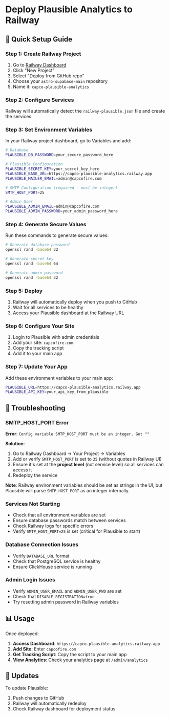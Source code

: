 # Deploy Plausible Analytics to Railway

## 🚀 Quick Setup Guide

### Step 1: Create Railway Project
1. Go to [Railway Dashboard](https://railway.app/dashboard)
2. Click "New Project"
3. Select "Deploy from GitHub repo"
4. Choose your `astro-supabase-main` repository
5. Name it: `capco-plausible-analytics`

### Step 2: Configure Services
Railway will automatically detect the `railway-plausible.json` file and create the services.

### Step 3: Set Environment Variables
In your Railway project dashboard, go to Variables and add:

```bash
# Database
PLAUSIBLE_DB_PASSWORD=your_secure_password_here

# Plausible Configuration  
PLAUSIBLE_SECRET_KEY=your_secret_key_here
PLAUSIBLE_BASE_URL=https://capco-plausible-analytics.railway.app
PLAUSIBLE_MAILER_EMAIL=admin@capcofire.com

# SMTP Configuration (required - must be integer)
SMTP_HOST_PORT=25

# Admin User
PLAUSIBLE_ADMIN_EMAIL=admin@capcofire.com
PLAUSIBLE_ADMIN_PASSWORD=your_admin_password_here
```

### Step 4: Generate Secure Values
Run these commands to generate secure values:

```bash
# Generate database password
openssl rand -base64 32

# Generate secret key
openssl rand -base64 64

# Generate admin password
openssl rand -base64 32
```

### Step 5: Deploy
1. Railway will automatically deploy when you push to GitHub
2. Wait for all services to be healthy
3. Access your Plausible dashboard at the Railway URL

### Step 6: Configure Your Site
1. Login to Plausible with admin credentials
2. Add your site: `capcofire.com`
3. Copy the tracking script
4. Add it to your main app

### Step 7: Update Your App
Add these environment variables to your main app:

```bash
PLAUSIBLE_URL=https://capco-plausible-analytics.railway.app
PLAUSIBLE_API_KEY=your_api_key_from_plausible
```

## 🔧 Troubleshooting

### SMTP_HOST_PORT Error
**Error**: `Config variable SMTP_HOST_PORT must be an integer. Got ""`

**Solution**: 
1. Go to Railway Dashboard → Your Project → Variables
2. Add or verify `SMTP_HOST_PORT` is set to `25` (without quotes in Railway UI)
3. Ensure it's set at the **project level** (not service level) so all services can access it
4. Redeploy the service

**Note**: Railway environment variables should be set as strings in the UI, but Plausible will parse `SMTP_HOST_PORT` as an integer internally.

### Services Not Starting
- Check that all environment variables are set
- Ensure database passwords match between services
- Check Railway logs for specific errors
- Verify `SMTP_HOST_PORT=25` is set (critical for Plausible to start)

### Database Connection Issues
- Verify `DATABASE_URL` format
- Check that PostgreSQL service is healthy
- Ensure ClickHouse service is running

### Admin Login Issues
- Verify `ADMIN_USER_EMAIL` and `ADMIN_USER_PWD` are set
- Check that `DISABLE_REGISTRATION=true`
- Try resetting admin password in Railway variables

## 📊 Usage

Once deployed:
1. **Access Dashboard**: `https://capco-plausible-analytics.railway.app`
2. **Add Site**: Enter `capcofire.com` 
3. **Get Tracking Script**: Copy the script to your main app
4. **View Analytics**: Check your analytics page at `/admin/analytics`

## 🔄 Updates

To update Plausible:
1. Push changes to GitHub
2. Railway will automatically redeploy
3. Check Railway dashboard for deployment status
